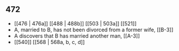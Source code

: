 ## 472
- [[476 | 476a]] [[488 | 488b]] [[503 | 503a]] [[521]] 
- A, married to B, has not been divorced from a former wife, [[B-3]]
- A discovers that B has married another man, [[A-3]]
- [[540]] [[568 | 568a, b, c, d]] 

